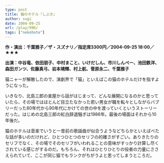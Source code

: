 ```yaml
---
type: post
title: 猫のホテル『しぶき』
author: sugi
date: 2004-09-25
url: /play/996/
tags: ["nekohote"]
---
```

**作・演出：千葉雅子／ザ・スズナリ／指定席3300円／2004-09-25 18:00／★★★**

**出演：中谷竜、依田朋子、中村まこと、いけだしん、市川しんぺー、池田鉄洋、森田ガンツ、佐藤真弓、岩本靖輝、村上航、菅原永二、千葉雅子**

猫ニャーが解散したので、演劇界で「猫」といえばこの猫のホテルだけを指すようになった。

いきなり、北島三郎の楽屋から話がはじまって、どんな展開になるのかと思っていたら、その場ではほとんど目立たなかった若い男女が職を転々としながらバブリーだった80年代から90年代にかけての世の中を渡っていくというストーリーだった。はじめの北島三郎の紅白辞退騒ぎは1986年。最後の場面はそれから10年後だ。

猫のホテルは音楽でいうと一昔前の歌謡曲が似合うようなどちらかといえばべたな話が多いのだけれど、ひとつひとつのセリフの的確さがすごい。ありきたりのセリフでなく、その場でそのセリフがいわれることの意味がすっかり計算し尽くされている感じがするのだ。もちろん、それはひとりひとりの役者の力量にささえられていて、ここが同じ猫でもランクがちがうよと思ってしまうところだ。
